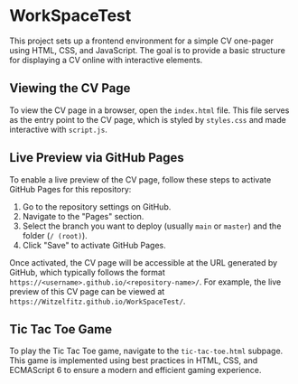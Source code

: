 # WorkSpaceTest

This project sets up a frontend environment for a simple CV one-pager using HTML, CSS, and JavaScript. The goal is to provide a basic structure for displaying a CV online with interactive elements.

## Viewing the CV Page

To view the CV page in a browser, open the `index.html` file. This file serves as the entry point to the CV page, which is styled by `styles.css` and made interactive with `script.js`.

## Live Preview via GitHub Pages

To enable a live preview of the CV page, follow these steps to activate GitHub Pages for this repository:
1. Go to the repository settings on GitHub.
2. Navigate to the "Pages" section.
3. Select the branch you want to deploy (usually `main` or `master`) and the folder (`/ (root)`).
4. Click "Save" to activate GitHub Pages.

Once activated, the CV page will be accessible at the URL generated by GitHub, which typically follows the format `https://<username>.github.io/<repository-name>/`. For example, the live preview of this CV page can be viewed at `https://Witzelfitz.github.io/WorkSpaceTest/`.

## Tic Tac Toe Game

To play the Tic Tac Toe game, navigate to the `tic-tac-toe.html` subpage. This game is implemented using best practices in HTML, CSS, and ECMAScript 6 to ensure a modern and efficient gaming experience.

